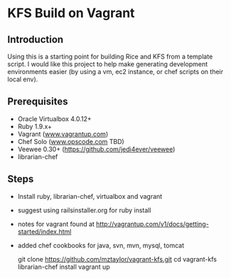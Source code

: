KFS Build on Vagrant
====================
## Introduction
Using this is a starting point for building Rice and KFS from a template script. I would like this project to help
make generating development environments easier (by using a vm, ec2 instance, or chef scripts on their local env).

## Prerequisites 
- Oracle Virtualbox 4.0.12+
- Ruby 1.9.x+
- Vagrant (www.vagrantup.com)
- Chef Solo (www.opscode.com TBD)
- Veewee 0.30+ (https://github.com/jedi4ever/veewee)
- librarian-chef

## Steps
- Install ruby, librarian-chef, virtualbox and vagrant
 - suggest using railsinstaller.org for ruby install
 - notes for vagrant found at http://vagrantup.com/v1/docs/getting-started/index.html
 - added chef cookbooks for java, svn, mvn, mysql, tomcat


    git clone https://github.com/mztaylor/vagrant-kfs.git
    cd vagrant-kfs
    librarian-chef install
    vagrant up
